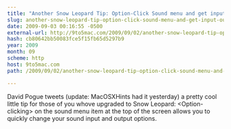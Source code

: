 ```yaml
---
title: "Another Snow Leopard Tip: Option-Click Sound menu and get input/output options"
slug: another-snow-leopard-tip-option-click-sound-menu-and-get-input-output
date: 2009-09-03 00:16:55 -0500
external-url: http://9to5mac.com/2009/09/02/another-snow-leopard-tip-option-click-sound-menu-and-get-inputoutput-options/
hash: cb80642bb50083fce5f15fb65d5297b9
year: 2009
month: 09
scheme: http
host: 9to5mac.com
path: /2009/09/02/another-snow-leopard-tip-option-click-sound-menu-and-get-inputoutput-options/

---
```


David Pogue tweets (update: MacOSXHints had it yesterday) a pretty cool little tip for those of you whove upgraded to Snow Leopard: &lt;Option-clicking&gt; on the sound menu item at the top of the screen allows you to quickly change your sound input and output options.
